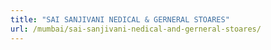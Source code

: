 ```yaml
---
title: "SAI SANJIVANI NEDICAL & GERNERAL STOARES"
url: /mumbai/sai-sanjivani-nedical-and-gerneral-stoares/
---
```

